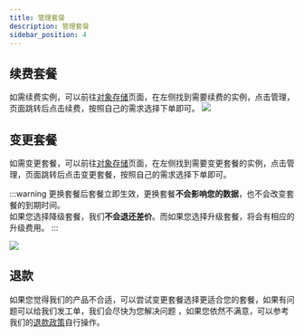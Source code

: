 ```yaml
---
title: 管理套餐
description: 管理套餐
sidebar_position: 4
---
```

## 续费套餐

如需续费实例，可以前往[对象存储](https://app.rainyun.com/apps/ros/list)页面，在左侧找到需要续费的实例，点击管理，页面跳转后点击续费，按照自己的需求选择下单即可。
![](https://cn-sy1.rains3.com/rainyun-assets/Pic/2023/11/img_1701155023_1f8476ec43efe8c65f2f92e23b46fc7f)
## 变更套餐

如需变更套餐，可以前往[对象存储](https://app.rainyun.com/apps/ros/list)页面，在左侧找到需要变更套餐的实例，点击管理，页面跳转后点击变更套餐，按照自己的需求选择下单即可。

:::warning
更换套餐后套餐立即生效，更换套餐**不会影响您的数据**，也不会改变套餐的到期时间。<br/>
如果您选择降级套餐，我们**不会退还差价**。而如果您选择升级套餐，将会有相应的升级费用。
:::

![](https://cn-sy1.rains3.com/rainyun-assets/Pic/2023/11/img_1701155074_69a9b772aaf56fb226eb5fc3bc48723b)
## 退款

如果您觉得我们的产品不合适，可以尝试变更套餐选择更适合您的套餐，如果有问题可以给我们发工单，我们会尽快为您解决问题
，如果您依然不满意，可以参考我们的[退款政策](/docs/account/expense/refund)自行操作。


